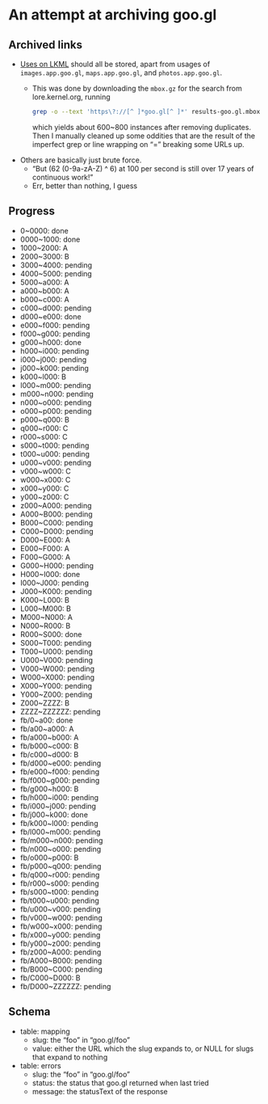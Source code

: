 # An attempt at archiving goo.gl

## Archived links

- [Uses on LKML](https://lore.kernel.org/all/?q=goo.gl%2F) should all be stored, apart from usages of `images.app.goo.gl`, `maps.app.goo.gl`, and `photos.app.goo.gl`.
  - This was done by downloading the `mbox.gz` for the search from lore.kernel.org, running
  
    ```sh
    grep -o --text 'https\?://[^ ]*goo.gl[^ ]*' results-goo.gl.mbox > instances
    ```
    
    which yields about 600~800 instances after removing duplicates. Then I manually cleaned up some oddities that are the result of the imperfect grep or line wrapping on “=” breaking some URLs up.
- Others are basically just brute force.
  - “But (62 (0-9a-zA-Z) ^ 6) at 100 per second is still over 17 years of continuous work!”
  - Err, better than nothing, I guess

## Progress

- 0~0000: done
- 0000~1000: done
- 1000~2000: A
- 2000~3000: B
- 3000~4000: pending
- 4000~5000: pending
- 5000~a000: A
- a000~b000: A
- b000~c000: A
- c000~d000: pending
- d000~e000: done
- e000~f000: pending
- f000~g000: pending
- g000~h000: done
- h000~i000: pending
- i000~j000: pending
- j000~k000: pending
- k000~l000: B
- l000~m000: pending
- m000~n000: pending
- n000~o000: pending
- o000~p000: pending
- p000~q000: B
- q000~r000: C
- r000~s000: C
- s000~t000: pending
- t000~u000: pending
- u000~v000: pending
- v000~w000: C
- w000~x000: C
- x000~y000: C
- y000~z000: C
- z000~A000: pending
- A000~B000: pending
- B000~C000: pending
- C000~D000: pending
- D000~E000: A
- E000~F000: A
- F000~G000: A
- G000~H000: pending
- H000~I000: done
- I000~J000: pending
- J000~K000: pending
- K000~L000: B
- L000~M000: B
- M000~N000: A
- N000~R000: B
- R000~S000: done
- S000~T000: pending
- T000~U000: pending
- U000~V000: pending
- V000~W000: pending
- W000~X000: pending
- X000~Y000: pending
- Y000~Z000: pending
- Z000~ZZZZ: B
- ZZZZ~ZZZZZZ: pending
- fb/0~a00: done
- fb/a00~a000: A
- fb/a000~b000: A
- fb/b000~c000: B
- fb/c000~d000: B
- fb/d000~e000: pending
- fb/e000~f000: pending
- fb/f000~g000: pending
- fb/g000~h000: B
- fb/h000~i000: pending
- fb/i000~j000: pending
- fb/j000~k000: done
- fb/k000~l000: pending
- fb/l000~m000: pending
- fb/m000~n000: pending
- fb/n000~o000: pending
- fb/o000~p000: B
- fb/p000~q000: pending
- fb/q000~r000: pending
- fb/r000~s000: pending
- fb/s000~t000: pending
- fb/t000~u000: pending
- fb/u000~v000: pending
- fb/v000~w000: pending
- fb/w000~x000: pending
- fb/x000~y000: pending
- fb/y000~z000: pending
- fb/z000~A000: pending
- fb/A000~B000: pending
- fb/B000~C000: pending
- fb/C000~D000: B
- fb/D000~ZZZZZZ: pending

## Schema

- table: mapping
  - slug: the “foo” in “goo.gl/foo”
  - value: either the URL which the slug expands to, or NULL for slugs that expand to nothing
- table: errors
  - slug: the “foo” in “goo.gl/foo”
  - status: the status that goo.gl returned when last tried
  - message: the statusText of the response
